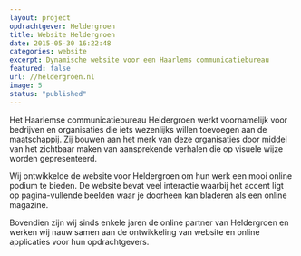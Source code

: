 ```yaml
---
layout: project
opdrachtgever: Heldergroen
title: Website Heldergroen
date: 2015-05-30 16:22:48
categories: website
excerpt: Dynamische website voor een Haarlems communicatiebureau
featured: false
url: //heldergroen.nl
image: 5
status: "published"
---
```

Het Haarlemse communicatiebureau Heldergroen werkt voornamelijk voor bedrijven en organisaties die iets wezenlijks willen toevoegen aan de maatschappij. Zij bouwen aan het merk van deze organisaties door middel van het zichtbaar maken van aansprekende verhalen die op visuele wijze worden gepresenteerd.

Wij ontwikkelde de website voor Heldergroen om hun werk een mooi online podium te bieden. De website bevat veel interactie waarbij het accent ligt op pagina-vullende beelden waar je doorheen kan bladeren als een online magazine.

Bovendien zijn wij sinds enkele jaren de online partner van Heldergroen en werken wij nauw samen aan de ontwikkeling van website en online applicaties voor hun opdrachtgevers.
